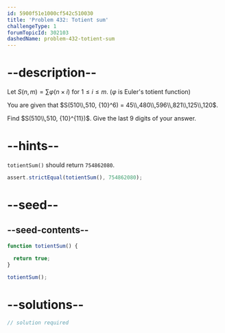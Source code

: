 ```yaml
---
id: 5900f51e1000cf542c510030
title: 'Problem 432: Totient sum'
challengeType: 1
forumTopicId: 302103
dashedName: problem-432-totient-sum
---
```


# --description--

Let $S(n, m) = \sum φ(n × i)$ for $1 ≤ i ≤ m$. ($φ$ is Euler's totient function)

You are given that $S(510\\,510, {10}^6) = 45\\,480\\,596\\,821\\,125\\,120$.

Find $S(510\\,510, {10}^{11})$. Give the last 9 digits of your answer.

# --hints--

`totientSum()` should return `754862080`.

```js
assert.strictEqual(totientSum(), 754862080);
```

# --seed--

## --seed-contents--

```js
function totientSum() {

  return true;
}

totientSum();
```

# --solutions--

```js
// solution required
```
